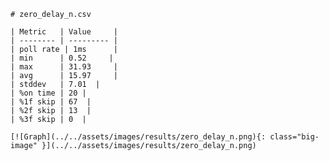 
    # zero_delay_n.csv

    | Metric   | Value     |
    | -------- | --------- |
    | poll rate | 1ms      |
    | min      | 0.52     |
    | max      | 31.93     |
    | avg      | 15.97     |
    | stddev   | 7.01  |
    | %on time | 20 |
    | %1f skip | 67  |
    | %2f skip | 13  |
    | %3f skip | 0  |

    [![Graph](../../assets/images/results/zero_delay_n.png){: class="big-image" }](../../assets/images/results/zero_delay_n.png)

    